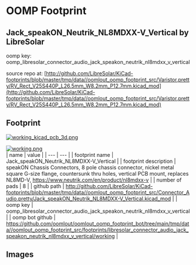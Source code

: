 # OOMP Footprint  
## Jack_speakON_Neutrik_NL8MDXX-V_Vertical  by LibreSolar  
  
oomp key: oomp_libresolar_connector_audio_jack_speakon_neutrik_nl8mdxx_v_vertical  
  
source repo at: [http://github.com/LibreSolar/KiCad-footprints/blob/master/tmp/data//oomlout_oomp_footprint_src/Varistor.pretty/RV_Rect_V25S440P_L26.5mm_W8.2mm_P12.7mm.kicad_mod](http://github.com/LibreSolar/KiCad-footprints/blob/master/tmp/data//oomlout_oomp_footprint_src/Varistor.pretty/RV_Rect_V25S440P_L26.5mm_W8.2mm_P12.7mm.kicad_mod)  
## Footprint  
  
[![working_kicad_pcb_3d.png](working_kicad_pcb_3d_600.png)](working_kicad_pcb_3d.png)  
  
[![working.png](working_600.png)](working.png)  
| name | value | 
| --- | --- | 
| footprint name | Jack_speakON_Neutrik_NL8MDXX-V_Vertical | 
| footprint description | speakON Chassis Connectors, 8 pole chassis connector, nickel metal square G-size flange, countersunk thru holes, vertical PCB mount, replaces NL8MD-V, https://www.neutrik.com/en/product/nl8mdxx-v | 
| number of pads | 8 | 
| github path | http://github.com/LibreSolar/KiCad-footprints/blob/master/tmp/data//oomlout_oomp_footprint_src/Connector_Audio.pretty/Jack_speakON_Neutrik_NL8MDXX-V_Vertical.kicad_mod | 
| oomp key | oomp_libresolar_connector_audio_jack_speakon_neutrik_nl8mdxx_v_vertical | 
| oomp bot github | https://github.com/oomlout/oomlout_oomp_footprint_bot/tree/main/tmp/data//oomlout_oomp_footprint_src/footprints/libresolar_connector_audio_jack_speakon_neutrik_nl8mdxx_v_vertical/working | 
## Images  
